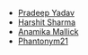 
- [Pradeep Yadav](https://github.com/prads46)
- [Harshit Sharma](https://github.com/hs414171)
- [Anamika Mallick](https://github.com/anamika1804)
- [Phantonym21](https://github.com/Phantonym21)

